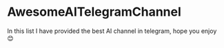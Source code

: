 # AwesomeAITelegramChannel
In this list I have provided the best AI channel in telegram, hope you enjoy 😊
